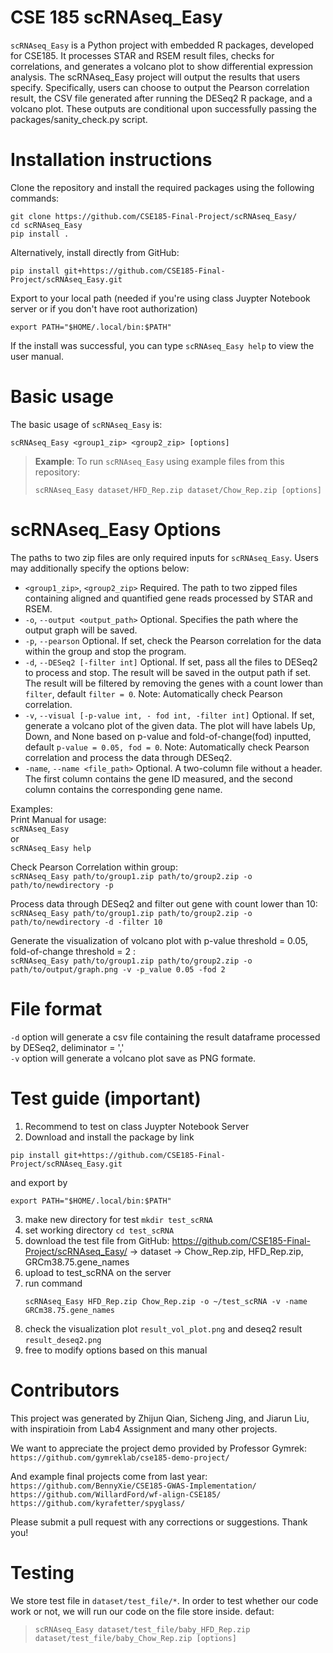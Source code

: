 # CSE 185 scRNAseq_Easy
`scRNAseq_Easy` is a Python project with embedded R packages, developed for CSE185. It processes STAR and RSEM result files, checks for correlations, and generates a volcano plot to show differential expression analysis.
The scRNAseq_Easy project will output the results that users specify. Specifically, users can choose to output the Pearson correlation result, the CSV file generated after running the DESeq2 R package, and a volcano plot. These outputs are conditional upon successfully passing the packages/sanity_check.py script.

# Installation instructions

Clone the repository and install the required packages using the following commands:
```
git clone https://github.com/CSE185-Final-Project/scRNAseq_Easy/
cd scRNAseq_Easy
pip install .
```
Alternatively, install directly from GitHub:
```
pip install git+https://github.com/CSE185-Final-Project/scRNAseq_Easy.git
```
Export to your local path (needed if you're using class Juypter Notebook server or if you don't have root authorization)
```
export PATH="$HOME/.local/bin:$PATH"
```

If the install was successful, you can type `scRNAseq_Easy help` to view the user manual.  

# Basic usage
The basic usage of `scRNAseq_Easy` is:
```
scRNAseq_Easy <group1_zip> <group2_zip> [options] 
```
> **Example**: To run `scRNAseq_Easy` using example files from this repository:
>```
>scRNAseq_Easy dataset/HFD_Rep.zip dataset/Chow_Rep.zip [options]
>```

# scRNAseq_Easy Options

The paths to two zip files are only required inputs for `scRNAseq_Easy`. Users may additionally specify the options below:
* `<group1_zip>`, `<group2_zip>`  Required. The path to two zipped files containing aligned and quantified gene reads processed by STAR and RSEM.       
* `-o`, `--output <output_path>`   Optional. Specifies the path where the output graph will be saved.
* `-p`, `--pearson` Optional. If set, check the Pearson correlation for the data within the group and stop the program.
* `-d`, `--DESeq2 [-filter int]` Optional. If set, pass all the files to DESeq2 to process and stop. The result will be saved in the output path if set. The result will be filtered by removing the genes with a count lower than `filter`, default `filter = 0`.  Note: Automatically check Pearson correlation.
* `-v`, `--visual [-p-value int, - fod int, -filter int]`   Optional. If set, generate a volcano  plot of the given data. The plot will have labels Up, Down, and None based on p-value and fold-of-change(fod) inputted, default `p-value = 0.05, fod = 0`. Note: Automatically check Pearson correlation and process the data through DESeq2.
* `-name`, `--name <file_path>` Optional. A two-column file without a header. The first column contains the gene ID measured, and the second column contains the corresponding gene name.

Examples:\
Print Manual for usage:\
  `scRNAseq_Easy`\
or\
  `scRNAseq_Easy help`

Check Pearson Correlation within group:  
  `scRNAseq_Easy path/to/group1.zip path/to/group2.zip -o path/to/newdirectory -p`  
    
Process data through DESeq2 and filter out gene with count lower than 10:  
  `scRNAseq_Easy path/to/group1.zip path/to/group2.zip -o path/to/newdirectory -d -filter 10`  
    
Generate the visualization of volcano plot with p-value threshold = 0.05, fold-of-change threshold = 2 :  
  `scRNAseq_Easy path/to/group1.zip path/to/group2.zip -o path/to/output/graph.png -v -p_value 0.05 -fod 2`

# File format
`-d` option will generate a csv file containing the result dataframe processed by DESeq2, deliminator = ','\
`-v` option will generate a volcano plot save as PNG formate.

# Test guide (important)
1. Recommend to test on class Juypter Notebook Server
2. Download and install the package by link
```
pip install git+https://github.com/CSE185-Final-Project/scRNAseq_Easy.git
```
and export by 
```
export PATH="$HOME/.local/bin:$PATH"
```
3. make new directory for test `mkdir test_scRNA`
4. set working directory `cd test_scRNA`
5. download the test file from GitHub: https://github.com/CSE185-Final-Project/scRNAseq_Easy/
   -> dataset
   -> Chow_Rep.zip, HFD_Rep.zip, GRCm38.75.gene_names
6. upload to test_scRNA on the server
7. run command
   ```
   scRNAseq_Easy HFD_Rep.zip Chow_Rep.zip -o ~/test_scRNA -v -name GRCm38.75.gene_names
   ```
8. check the visualization plot `result_vol_plot.png` and deseq2 result `result_deseq2.png`
9. free to modify options based on this manual 

# Contributors
This project was generated by Zhijun Qian, Sicheng Jing, and Jiarun Liu, with inspiratioin from Lab4 Assignment and many other projects.  
  
We want to appreciate the project demo provided by Professor Gymrek:  
`https://github.com/gymreklab/cse185-demo-project/` 
  
And example final projects come from last year:   
`https://github.com/BennyXie/CSE185-GWAS-Implementation/`  
`https://github.com/WillardFord/wf-align-CSE185/`  
`https://github.com/kyrafetter/spyglass/`

Please submit a pull request with any corrections or suggestions. Thank you!

# Testing
We store test file in `dataset/test_file/*`. In order to test whether our code work or not, we will run our code on the file store inside.
defaut:
>```
>scRNAseq_Easy dataset/test_file/baby_HFD_Rep.zip dataset/test_file/baby_Chow_Rep.zip [options]
>```


